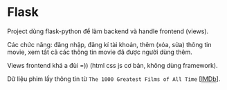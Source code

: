 # Flask

Project dùng flask-python để làm backend và handle frontend (views).

Các chức năng: đăng nhập, đăng kí tài khoản, thêm (xóa, sửa) thông tin movie, xem tất cả các thông tin movie đã được người dùng thêm.

Views frontend khá a đùi =)) (html css js cơ bản, không dùng framework).

Dữ liệu phim lấy thông tin từ `The 1000 Greatest Films of All Time` [[IMDb](https://www.imdb.com/list/ls006266261/)].

